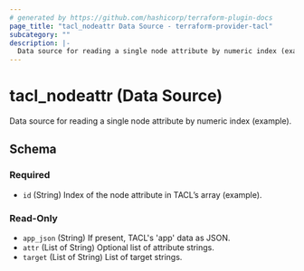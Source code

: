 ```yaml
---
# generated by https://github.com/hashicorp/terraform-plugin-docs
page_title: "tacl_nodeattr Data Source - terraform-provider-tacl"
subcategory: ""
description: |-
  Data source for reading a single node attribute by numeric index (example).
---
```


# tacl_nodeattr (Data Source)

Data source for reading a single node attribute by numeric index (example).



<!-- schema generated by tfplugindocs -->
## Schema

### Required

- `id` (String) Index of the node attribute in TACL’s array (example).

### Read-Only

- `app_json` (String) If present, TACL's 'app' data as JSON.
- `attr` (List of String) Optional list of attribute strings.
- `target` (List of String) List of target strings.
